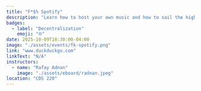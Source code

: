 ```yaml
---
title: "F*$% Spotify"
description: "Learn how to host your own music and how to sail the high seas yarrrrrr🏴‍☠️🏴‍☠️🌊🌊"
badges:
  - label: "Decentralization"
    emoji: "🌐"
date: 2025-10-09T18:30:00-04:00
image: "./assets/events/fk-spotify.png"
link: "www.duckduckgo.com"
linkText: "N/A"
instructors:
  - name: "Rafay Adnan"
    image: "./assets/eboard/radnan.jpeg"
location: "CDS 220"
---
```

